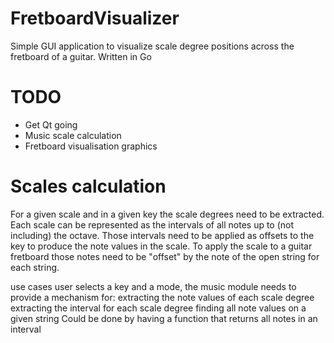 # FretboardVisualizer
Simple GUI application to visualize scale degree positions across the fretboard of a guitar. Written in Go

# TODO
 - Get Qt going
 - Music scale calculation
 - Fretboard visualisation graphics

# Scales calculation
For a given scale and in a given key the scale degrees need to be extracted. Each scale can be represented as the intervals of all notes up to (not including) the octave. Those intervals need to be applied as offsets to the key to produce the note values in the scale. To apply the scale to a guitar fretboard those notes need to be "offset" by the note of the open string for each string.

use cases
user selects a key and a mode, the music module needs to provide a mechanism for:
    extracting the note values of each scale degree
    extracting the interval for each scale degree
    finding all note values on a given string
        Could be done by having a function that returns all notes in an interval
